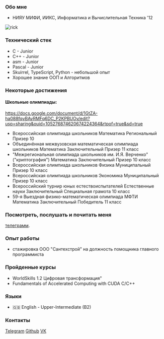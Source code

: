 ### Обо мне
- НИЯУ МИФИ, ИИКС, Информатика и Вычислительная Техника '12

![rick](https://github.com/drevesina51/images/blob/main/7b7F.gif)

### Технический стек
- C - Junior
- С++ - Junior
- asm - Junior
- Pascal - Junior
- Skuirrel, TypeScript, Python - небольшой опыт
- Хорошее знание ООП и Алгоритмов

### Некоторые достижения
#### Школьные олимпиады:
https://docs.google.com/document/d/1GtZA-ha088fqyBAyRMFq6DC_P2KPBUOv/edit?usp=sharing&ouid=105276874620674224364&rtpof=true&sd=true
- Всероссийская олимпиада школьников	Математика	Региональный	Призер 10
- Объединённая межвузовская математическая олимпиада школьников	Математика	Заключительный	Призер 11 класс
- "Межрегиональная олимпиада школьников им. И.Я. Верченко" ("криптография")	Математика	Заключительный	Призер 10 класс
- Всероссийская олимпиада школьников	Физика	Муниципальный	Призер 10 класс
- Всероссийская олимпиада школьников	Экономика	Муниципальный	Призер 10 класс
- Всероссийский турнир юных естествоиспытателей	Естественные науки	Заключительный	Специальная грамота	10 класс
- 59-я Выездная физико-математическая олимпиада МФТИ	Математика	Заключительный	Победитель 11 класс


### Посмотреть, послушать и почитать меня
 [телеграмм](https://t.me/horny_sasan).

### Опыт работы
- стажировка ООО "Сантехстрой" на должность помощника главного программиста 
### Пройденные курсы
- WorldSkills 1.2 Цифровая трансформация"
- Fundamentals of Accelerated Computing with CUDA C/C++

### Языки
- :gb: English -  Upper-Intermediate (B2)

### Контакты
[Telegram](https://t.me/kaktus82)
[Github](https://github.com/drevesina51)
[VK](https://vk.com/imtheself)
